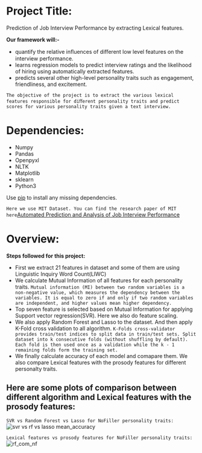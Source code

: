 # Project Title:
Prediction of Job Interview Performance by extracting Lexical features.

**Our framework will:-**
* quantify the relative inﬂuences of diﬀerent low level features on the interview performance.
* learns regression models to predict interview ratings and the likelihood of hiring using automatically extracted features.
* predicts several other high-level personality traits such as engagement, friendliness, and excitement.

`The objective of the project is to extract the various lexical features responsible for diﬀerent personality traits and predict scores for various personality traits given a text interview.`

# Dependencies:
* Numpy
* Pandas
* Openpyxl
* NLTK
* Matplotlib
* sklearn
* Python3

Use [pip](https://pypi.org/project/pip/) to install any missing dependencies.

```Here we use MIT Dataset. You can find the research paper of MIT here```[Automated Prediction and Analysis of Job Interview Performance](https://ieeexplore.ieee.org/document/7579163/)

# Overview:
**Steps followed for this project:**
* First we extract 21 features in dataset and some of them are using Linguistic Inquiry Word Count(LIWC)
* We calculate Mutual Information of all features for each personality traits. `Mutual information (MI) between two random variables is a non-negative value, which measures the dependency between the variables. It is equal to zero if and only if two random variables are independent, and higher values mean higher dependency.`
* Top seven feature is selected based on Mutual Information for applying Support vector regression(SVR). Here we also do feature scaling.
* We also apply Random Forest and Lasso to the dataset. And then apply K-Fold cross validation to all algorithm. `K-Folds cross-validator provides train/test indices to split data in train/test sets. Split dataset into k consecutive folds (without shuffling by default). Each fold is then used once as a validation while the k - 1 remaining folds form the training set.`
* We finally calculate accuracy of each model and comapare them. We also compare Lexical features with the prosody features for different personalty traits.


## Here are some plots of comparison between different algorithm and Lexical features with the prosody features:

`SVR vs Random Forest vs Lasso for NoFiller personality traits:`
![svr vs rf vs lasso mean_accuracy](https://user-images.githubusercontent.com/29041062/42410400-bab32d6a-8206-11e8-9f0d-d46f58e02e8d.PNG)



`Lexical features vs prosody features for NoFiller personality traits:`
![rf_com_nf](https://user-images.githubusercontent.com/29041062/42410505-416a1bec-8208-11e8-89e9-d43c2705962e.PNG)
